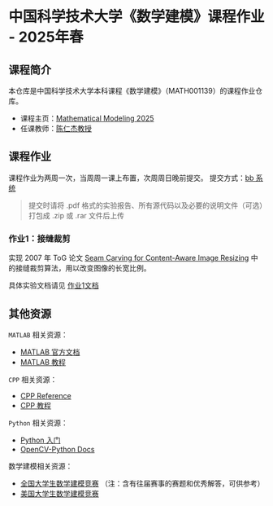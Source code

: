 # 中国科学技术大学《数学建模》课程作业 - 2025年春

## 课程简介

本仓库是中国科学技术大学本科课程《数学建模》（MATH001139）的课程作业仓库。

- 课程主页：[Mathematical Modeling 2025](http://staff.ustc.edu.cn/~renjiec/mm2025/)
- 任课教师：[陈仁杰教授](http://staff.ustc.edu.cn/~renjiec/)

## 课程作业

课程作业为两周一次，当周周一课上布置，次周周日晚前提交。
提交方式：[bb 系统](https://www.bb.ustc.edu.cn/)
> 提交时请将 .pdf 格式的实验报告、所有源代码以及必要的说明文件（可选）打包成 .zip 或 .rar 文件后上传

### 作业1：接缝裁剪

实现 2007 年 ToG 论文 [Seam Carving for Content-Aware Image Resizing](https://dl.acm.org/doi/10.1145/1276377.1276390) 中的接缝裁剪算法，用以改变图像的长宽比例。

具体实验文档请见 [作业1文档](./hw_1/README.md)

## 其他资源

`MATLAB` 相关资源：
- [MATLAB 官方文档](https://ww2.mathworks.cn/help/matlab/index.html?s_tid=hc_panel)
- [MATLAB 教程](https://www.cainiaojc.com/matlab/matlab-tutorial.html)

`CPP` 相关资源：
- [CPP Reference](https://en.cppreference.com/w/)
- [CPP 教程](https://www.runoob.com/cplusplus/cpp-tutorial.html)

`Python` 相关资源：
- [Python 入门](https://github.com/walter201230/Python)
- [OpenCV-Python Docs](https://codec.wang/docs/opencv)

数学建模相关资源：
- [全国大学生数学建模竞赛](https://www.mcm.edu.cn/) （注：含有往届赛事的赛题和优秀解答，可供参考）
- [美国大学生数学建模竞赛](https://www.comap.com/contests/mcm-icm)
